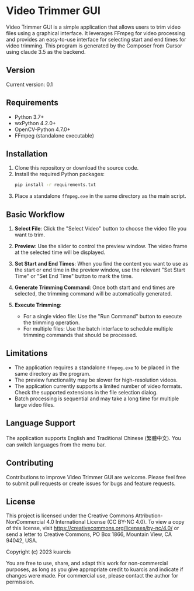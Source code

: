 # Video Trimmer GUI

Video Trimmer GUI is a simple application that allows users to trim video files using a graphical interface. It leverages FFmpeg for video processing and provides an easy-to-use interface for selecting start and end times for video trimming.
This program is generated by the Composer from Cursor using claude 3.5 as the backend.

## Version

Current version: 0.1

## Requirements

- Python 3.7+
- wxPython 4.2.0+
- OpenCV-Python 4.7.0+
- FFmpeg (standalone executable)

## Installation

1. Clone this repository or download the source code.
2. Install the required Python packages:
   ```bash
   pip install -r requirements.txt
   ```
3. Place a standalone `ffmpeg.exe` in the same directory as the main script.

## Basic Workflow

1. **Select File**: Click the "Select Video" button to choose the video file you want to trim.

2. **Preview**: Use the slider to control the preview window. The video frame at the selected time will be displayed.

3. **Set Start and End Times**: When you find the content you want to use as the start or end time in the preview window, use the relevant "Set Start Time" or "Set End Time" button to mark the time.

4. **Generate Trimming Command**: Once both start and end times are selected, the trimming command will be automatically generated.

5. **Execute Trimming**:
   - For a single video file: Use the "Run Command" button to execute the trimming operation.
   - For multiple files: Use the batch interface to schedule multiple trimming commands that should be processed.

## Limitations

- The application requires a standalone `ffmpeg.exe` to be placed in the same directory as the program.
- The preview functionality may be slower for high-resolution videos.
- The application currently supports a limited number of video formats. Check the supported extensions in the file selection dialog.
- Batch processing is sequential and may take a long time for multiple large video files.

## Language Support

The application supports English and Traditional Chinese (繁體中文). You can switch languages from the menu bar.

## Contributing

Contributions to improve Video Trimmer GUI are welcome. Please feel free to submit pull requests or create issues for bugs and feature requests.

## License

This project is licensed under the Creative Commons Attribution-NonCommercial 4.0 International License (CC BY-NC 4.0). To view a copy of this license, visit https://creativecommons.org/licenses/by-nc/4.0/ or send a letter to Creative Commons, PO Box 1866, Mountain View, CA 94042, USA.

Copyright (c) 2023 kuarcis

You are free to use, share, and adapt this work for non-commercial purposes, as long as you give appropriate credit to kuarcis and indicate if changes were made. For commercial use, please contact the author for permission.
